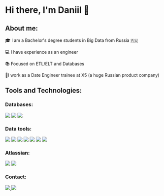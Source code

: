 <div>
  <h1 align="left">Hi there, I'm Daniil 👋</h1>
</div>

<div>
  <h2>About me:</h2>
  <p>🎓 I am a Bachelor's degree students in Big Data from Russia 🇷🇺</p>
  <p>💻 I have experience as an engineer</p>
  <p>📚 Focused on ETL/ELT and Databases</p>
  <p>🚀I work as a Date Engineer trainee at X5 (a huge Russian product company)</p>
  <p></p>
  <h2>Tools and Technologies:</h2>
</div>

<div>
  <h3>Databases:</h3>
</div>
<div>
  <span><img src="https://img.shields.io/badge/postgres-%23316192.svg?style=for-the-badge&logo=postgresql&logoColor=white"></span>
  <span><img src="https://img.shields.io/badge/sqlite-%2307405e.svg?style=for-the-badge&logo=sqlite&logoColor=white"></span>
  <span><img src="https://img.shields.io/badge/mysql-4479A1.svg?style=for-the-badge&logo=mysql&logoColor=white"></span>
  <h3>Data tools:</h3>
</div>

<div>
  <span><img src="https://img.shields.io/badge/python-3670A0?style=for-the-badge&logo=python&logoColor=ffdd54"></span>
  <span><img src="https://img.shields.io/badge/numpy-%23013243.svg?style=for-the-badge&logo=numpy&logoColor=white"></span>
  <span><img src="https://img.shields.io/badge/pandas-%23150458.svg?style=for-the-badge&logo=pandas&logoColor=white"></span>
  <span><img src="https://img.shields.io/badge/Anaconda-%2344A833.svg?style=for-the-badge&logo=anaconda&logoColor=white"></span>
  <span><img src="https://img.shields.io/badge/Matplotlib-%23ffffff.svg?style=for-the-badge&logo=Matplotlib&logoColor=black"></span>
  <span><img src="https://img.shields.io/badge/SciPy-%230C55A5.svg?style=for-the-badge&logo=scipy&logoColor=%white"></span>
  <span><img src="https://img.shields.io/badge/Microsoft_Excel-217346?style=for-the-badge&logo=microsoft-excel&logoColor=white"></span>
  <h3>Atlassian:</h3>
</div>

<div>
  <span><img src="https://img.shields.io/badge/jira-%230A0FFF.svg?style=for-the-badge&logo=jira&logoColor=white"></span>
  <span><img src="https://img.shields.io/badge/confluence-%23172BF4.svg?style=for-the-badge&logo=confluence&logoColor=white"></span>
  <h3>Contact:</h3>
</div>

<div>
  <a href="mailto:svdadm165@gmail.com">
    <span><img src="https://img.shields.io/badge/Gmail-D14836?style=for-the-badge&logo=gmail&logoColor=white"></span>
  </a>
  <a href="https://t.me/Beberich">
    <span><img src="https://img.shields.io/badge/Telegram-2CA5E0?style=for-the-badge&logo=telegram&logoColor=white"></span>  
  </a>
  
</div>

<!---
beberich/beberich is a ✨ special ✨ repository because its `README.md` (this file) appears on your GitHub profile.
You can click the Preview link to take a look at your changes.
--->
